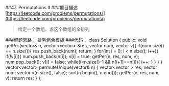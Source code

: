 ##47. Permutations II
###题目描述[https://leetcode.com/problems/permutations/](https://leetcode.com/problems/permutations/)
> 给定一个数组，求这个数组的全排列

###解题思路：
排列组合模板
###代码：
	class Solution {
	public:
	    void getPer(vector<int>& n, vector<vector<int>> &res, vector<int> num, vector<bool> v){
	        if(num.size() == n.size()){
	            res.push_back(num);
	            return;
	        }
	        for(int i = 0; i < n.size(); i++){
	            if(!v[i]){
	                num.push_back(n[i]);
	                v[i] = true;
	                getPer(n, res, num, v);
	                num.pop_back();
	                v[i] = false;
	                while(i<n.size()-1 && n[i+1]==n[i]){
	                    i++;
	                }
	            }
	        }
	    }
	    vector<vector<int>> permuteUnique(vector<int>& n) {
	        vector<vector<int> >  res;
	        vector<int> num;
	        vector<bool> v(n.size(), false);
	        sort(n.begin(), n.end());
	        getPer(n, res, num, v);
	        return res;
	    }
	};